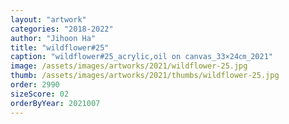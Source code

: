 ```yaml
---
layout: "artwork"
categories: "2018-2022"
author: "Jihoon Ha"
title: "wildflower#25"
caption: "wildflower#25_acrylic,oil on canvas_33×24㎝_2021"
image: /assets/images/artworks/2021/wildflower-25.jpg
thumb: /assets/images/artworks/2021/thumbs/wildflower-25.jpg
order: 2990
sizeScore: 02
orderByYear: 2021007
---
```

